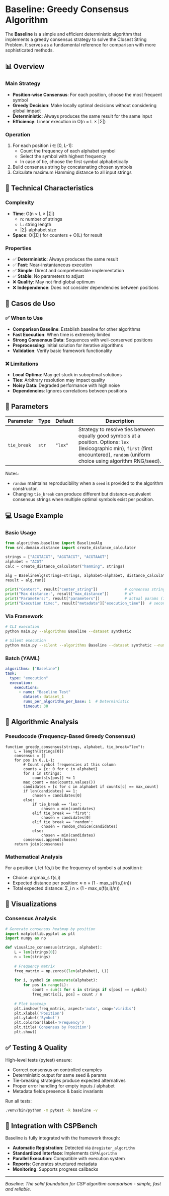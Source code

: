 # Baseline: Greedy Consensus Algorithm

The **Baseline** is a simple and efficient deterministic algorithm that implements a greedy consensus strategy to solve the Closest String Problem. It serves as a fundamental reference for comparison with more sophisticated methods.

## 📊 Overview

### **Main Strategy**
- **Position-wise Consensus**: For each position, choose the most frequent symbol
- **Greedy Decision**: Make locally optimal decisions without considering global impact
- **Deterministic**: Always produces the same result for the same input
- **Efficiency**: Linear execution in O(n × L × |Σ|)

### **Operation**
1. For each position i ∈ [0, L-1]:
   - Count the frequency of each alphabet symbol
   - Select the symbol with highest frequency
   - In case of tie, choose the first symbol alphabetically
2. Build consensus string by concatenating chosen symbols
3. Calculate maximum Hamming distance to all input strings

## 🔧 Technical Characteristics

### **Complexity**
- **Time**: O(n × L × |Σ|)
  - n: number of strings
  - L: string length  
  - |Σ|: alphabet size
- **Space**: O(|Σ|) for counters + O(L) for result

### **Properties**
- ✅ **Deterministic**: Always produces the same result
- ✅ **Fast**: Near-instantaneous execution
- ✅ **Simple**: Direct and comprehensible implementation
- ✅ **Stable**: No parameters to adjust
- ❌ **Quality**: May not find global optimum
- ❌ **Independence**: Does not consider dependencies between positions

## 🎯 Casos de Uso

### **✅ When to Use**
- **Comparison Baseline**: Establish baseline for other algorithms
- **Fast Execution**: When time is extremely limited
- **Strong Consensus Data**: Sequences with well-conserved positions
- **Preprocessing**: Initial solution for iterative algorithms
- **Validation**: Verify basic framework functionality

### **❌ Limitations**
- **Local Optima**: May get stuck in suboptimal solutions
- **Ties**: Arbitrary resolution may impact quality
- **Noisy Data**: Degraded performance with high noise
- **Dependencies**: Ignores correlations between positions

## 🧮 Parameters

| Parameter | Type | Default | Description |
|-----------|------|---------|-------------|
| `tie_break` | `str` | `"lex"` | Strategy to resolve ties between equally good symbols at a position. Options: `lex` (lexicographic min), `first` (first encountered), `random` (uniform choice using algorithm RNG/seed). |

Notes:
- `random` maintains reproducibility when a `seed` is provided to the algorithm constructor.
- Changing `tie_break` can produce different but distance-equivalent consensus strings when multiple optimal symbols exist per position.

## 💻 Usage Example

### **Basic Usage**
```python
from algorithms.baseline import BaselineAlg
from src.domain.distance import create_distance_calculator

strings = ["ACGTACGT", "AGGTACGT", "ACGTAAGT"]
alphabet = "ACGT"
calc = create_distance_calculator("hamming", strings)

alg = BaselineAlg(strings=strings, alphabet=alphabet, distance_calculator=calc, seed=42, tie_break="lex")
result = alg.run()

print("Center:", result["center_string"])            # consensus string
print("Max distance:", result["max_distance"])       # d*
print("Parameters:", result["parameters"])           # actual params (incl. tie_break)
print("Execution time:", result["metadata"]["execution_time"])  # seconds
```

### **Via Framework**
```bash
# CLI execution
python main.py --algorithms Baseline --dataset synthetic

# Silent execution
python main.py --silent --algorithms Baseline --dataset synthetic --num-execs 1
```

### **Batch (YAML)**
```yaml
algorithms: ["Baseline"]
task:
  type: "execution"
  execution:
    executions:
      - name: "Baseline Test"
        dataset: dataset_1
        runs_per_algorithm_per_base: 1  # Deterministic
        timeout: 30
```

## 🔬 Algorithmic Analysis

### **Pseudocode (Frequency-Based Greedy Consensus)**
```
function greedy_consensus(strings, alphabet, tie_break="lex"):
    L = length(strings[0])
    consensus = []
    for pos in 0..L-1:
        # Count symbol frequencies at this column
        counts = {c: 0 for c in alphabet}
        for s in strings:
            counts[s[pos]] += 1
        max_count = max(counts.values())
        candidates = [c for c in alphabet if counts[c] == max_count]
        if len(candidates) == 1:
            chosen = candidates[0]
        else:
            if tie_break == 'lex':
                chosen = min(candidates)
            elif tie_break == 'first':
                chosen = candidates[0]
            elif tie_break == 'random':
                chosen = random_choice(candidates)
            else:
                chosen = min(candidates)
        consensus.append(chosen)
    return join(consensus)
```

### **Mathematical Analysis**
For a position i, let f(s,i) be the frequency of symbol s at position i:
- Choice: argmax_s f(s,i)
- Expected distance per position: ≈ n × (1 - max_s(f(s,i)/n))
- Total expected distance: Σ_i n × (1 - max_s(f(s,i)/n))

## 🎨 Visualizations

### **Consensus Analysis**
```python
# Generate consensus heatmap by position
import matplotlib.pyplot as plt
import numpy as np

def visualize_consensus(strings, alphabet):
    L = len(strings[0])
    n = len(strings)
    
    # Frequency matrix
    freq_matrix = np.zeros((len(alphabet), L))
    
    for i, symbol in enumerate(alphabet):
        for pos in range(L):
            count = sum(1 for s in strings if s[pos] == symbol)
            freq_matrix[i, pos] = count / n
    
    # Plot heatmap
    plt.imshow(freq_matrix, aspect='auto', cmap='viridis')
    plt.xlabel('Position')
    plt.ylabel('Symbol')
    plt.colorbar(label='Frequency')
    plt.title('Consensus by Position')
    plt.show()
```

## ✅ Testing & Quality

High-level tests (pytest) ensure:
- Correct consensus on controlled examples
- Deterministic output for same seed & params
- Tie-breaking strategies produce expected alternatives
- Proper error handling for empty inputs / alphabet
- Metadata fields presence & basic invariants

Run all tests:
```bash
.venv/bin/python -m pytest -k baseline -v
```

## 🔗 Integration with CSPBench

Baseline is fully integrated with the framework through:

- **Automatic Registration**: Detected via `@register_algorithm`
- **Standardized Interface**: Implements `CSPAlgorithm`
- **Parallel Execution**: Compatible with execution system
- **Reports**: Generates structured metadata
- **Monitoring**: Supports progress callbacks

---

*Baseline: The solid foundation for CSP algorithm comparison - simple, fast and reliable.*

